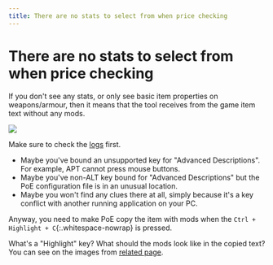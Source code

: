 ```yaml
---
title: There are no stats to select from when price checking
---
```


# There are no stats to select from when price checking

If you don't see any stats, or only see basic item properties on
weapons/armour, then it means that the tool receives from the game
item text without any mods.

![](https://i.imgur.com/2mOkMLL.png)

Make sure to check the [logs](/faq) first.
- Maybe you've bound an unsupported key for "Advanced Descriptions".
  For example, APT cannot press mouse buttons.
- Maybe you've non-ALT key bound for "Advanced Descriptions"
  but the PoE configuration file is in an unusual location.
- Maybe you won't find any clues there at all, simply because
  it's a key conflict with another running application on your PC.

Anyway, you need to make PoE copy the item with mods when the `Ctrl + Highlight + C`{:.whitespace-nowrap} is pressed.

What's a "Highlight" key? What should the mods look like in the copied text?\
You can see on the images from [related page](/nothing-happens).
